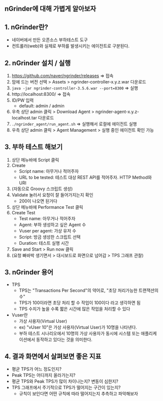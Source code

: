 ## nGrinder에 대해 가볍게 알아보자

## 1. nGrinder란?

- 네이버에서 만든 오픈소스 부하테스트 도구
- 컨트롤러(web)와 실제로 부하를 발생시키는 에이전트로 구분된다.

## 2. nGrinder 설치 / 실행

1. https://github.com/naver/ngrinder/releases => 접속
2. 맘에 드는 버전 선택 > Assets > ngrinder-controller-x.y.z.war 다운로드
3. `java -jar ngrinder-controller-3.5.6.war --port=8300` => 실행
4. http://localhost:8300/ => 접속
5. ID/PW 입력
   - default: admin / admin
6. 우측 상단 admin 클릭 > Download Agent > ngrinder-agent-x.y.z-localhost.tar 다운로드
7. `./ngrinder_agent/run_agent.sh` => 실행해서 로컬에 에이전트 실행
8. 우측 상단 admin 클릭 > Agent Management > 실행 중인 에이전트 확인 가능

## 3. 부하 테스트 해보기

1. 상단 메뉴바에 Script 클릭
2. Create
   - Script name: 아무거나 적어주자
   - URL to be tested: 테스트 대상 REST API를 적어주자. HTTP Method와 URI
3. (자동으로 Groovy 스크립트 생성)
4. Validate 눌러서 요청이 잘 들어가지는지 확인
   - 200이 나오면 된거다
5. 상단 메뉴바에 Performance Test 클릭
6. Create Test
   - Test name: 아무거나 적어주자
   - Agent: 부하 생성하고 싶은 Agent 수
   - Vuser per agent: 가상 유저 수
   - Script: 방금 생성한 스크립트 선택
   - Duration: 테스트 실행 시간
7. Save and Start > Run now 클릭
8. (요청 빠바박 생기면서 > 대시보드로 화면으로 넘어감 > TPS 그래프 관찰)

## 3. nGrinder 용어

- TPS
  - TPS는 "Transactions Per Second"의 약어로, "초당 처리가능한 트랜잭션의 수"
  - TPS가 100이라면 초당 처리 할 수 작업이 100이다 라고 생각하면 됨
  - TPS 수치가 높을 수록 짧은 시간에 많은 작업을 처리할 수 있다
- Vuser란
  - 가상 사용자(Virtual User)
  - ex) "vUser 10"은 가상 사용자(Virtual User)가 10명을 나타낸다. 
  - 부하 테스트 시나리오에서 10명의 가상 사용자가 동시에 시스템 또는 애플리케이션에서 동작하고 있다는 것을 의미한다.

## 4. 결과 화면에서 살펴보면 좋은 지표

- 평균 TPS가 어느 정도인지?
- Peak TPS는 어디까지 올라가는지?
- 평균 TPS와 Peak TPS가 많이 차이나는지? 변동이 심한지?
- TPS 그래프에서 주기적으로 TPS가 떨어지는 구간이 있는지?
  - 규칙이 보인다면 어떤 규칙에 따라 떨어지는지 추측하고 파악해보자
